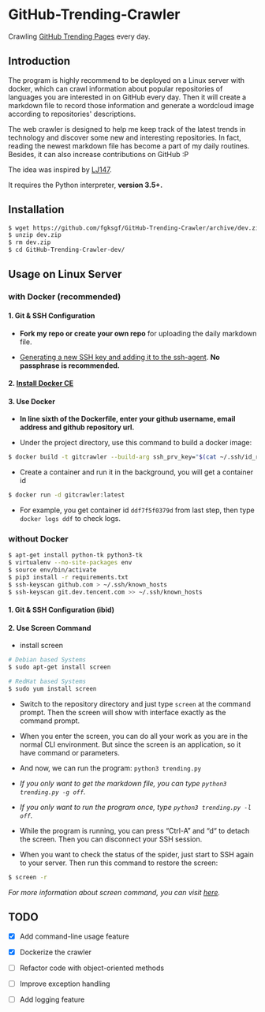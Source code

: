 # GitHub-Trending-Crawler

Crawling [GitHub Trending Pages](https://github.com/trending/) every day.


## Introduction

The program is highly recommend to be deployed on a Linux server with docker, which can crawl information about popular repositories of languages you are interested in on GitHub every day. Then it will create a markdown file to record those information and generate a wordcloud image according to repositories' descriptions.

The web crawler is designed to help me keep track of the latest trends in technology and discover some new and interesting repositories. In fact, reading the newest markdown file has become a part of my daily routines. Besides, it can also increase contributions on GitHub :P

The idea was inspired by [LJ147](https://github.com/LJ147/GithubTrending).

It requires the Python interpreter, **version 3.5+.**


## Installation

``` bash
$ wget https://github.com/fgksgf/GitHub-Trending-Crawler/archive/dev.zip
$ unzip dev.zip
$ rm dev.zip
$ cd GitHub-Trending-Crawler-dev/
```


## Usage on Linux Server

### with Docker (recommended)

#### 1. Git & SSH Configuration

+ **Fork my repo or create your own repo** for uploading the daily markdown file.

+ [Generating a new SSH key and adding it to the ssh-agent](https://help.github.com/articles/generating-a-new-ssh-key-and-adding-it-to-the-ssh-agent/). **No passphrase is recommended.**

#### 2. [Install Docker CE](https://docs.docker.com/install/linux/docker-ce/ubuntu/)

#### 3. Use Docker

+ **In line sixth of the Dockerfile, enter your github username, email address and github repository url.**

+ Under the project directory, use this command to build a docker image:

``` bash
$ docker build -t gitcrawler --build-arg ssh_prv_key="$(cat ~/.ssh/id_rsa)" --build-arg ssh_pub_key="$(cat ~/.ssh/id_rsa.pub)" .
```

+ Create a container and run it in the background, you will get a container id

``` bash
$ docker run -d gitcrawler:latest
```

+ For example, you get container id `ddf7f5f0379d` from last step, then type `docker logs ddf` to check logs.


### without Docker

``` bash
$ apt-get install python-tk python3-tk
$ virtualenv --no-site-packages env
$ source env/bin/activate
$ pip3 install -r requirements.txt
$ ssh-keyscan github.com > ~/.ssh/known_hosts
$ ssh-keyscan git.dev.tencent.com >> ~/.ssh/known_hosts
```

#### 1. Git & SSH Configuration (**ibid**)

#### 2. Use Screen Command

+ install screen

``` bash
# Debian based Systems
$ sudo apt-get install screen

# RedHat based Systems
$ sudo yum install screen
```

+ Switch to the repository directory and just type `screen` at the command prompt. Then the screen will show with interface exactly as the command prompt.

+ When you enter the screen, you can do all your work as you are in the normal CLI environment. But since the screen is an application, so it have command or parameters.

+ And now, we can run the program: `python3 trending.py`

+ _If you only want to get the markdown file, you can type `python3 trending.py -g off`._

+ _If you only want to run the program once, type `python3 trending.py -l off`._

+ While the program is running, you can press “Ctrl-A” and “d“ to detach the screen. Then you can disconnect your SSH session.

+ When you want to check the status of the spider, just start to SSH again to your server. Then run this command to restore the screen:

``` bash
$ screen -r
```

_For more information about screen command, you can visit [here](https://www.tecmint.com/screen-command-examples-to-manage-linux-terminals/)._


## TODO

- [x] Add command-line usage feature
- [x] Dockerize the crawler
- [ ] Refactor code with object-oriented methods
- [ ] Improve exception handling
- [ ] Add logging feature

